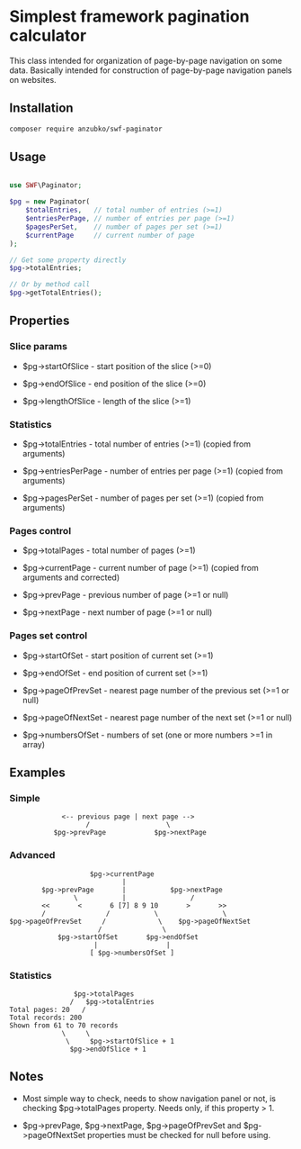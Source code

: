 # Simplest framework pagination calculator

This class intended for organization of page-by-page navigation on some data. Basically intended for construction of page-by-page navigation panels on websites.

## Installation

```sh
composer require anzubko/swf-paginator
```

## Usage

```php

use SWF\Paginator;

$pg = new Paginator(
    $totalEntries,   // total number of entries (>=1)
    $entriesPerPage, // number of entries per page (>=1)
    $pagesPerSet,    // number of pages per set (>=1)
    $currentPage     // current number of page
);

// Get some property directly
$pg->totalEntries;

// Or by method call
$pg->getTotalEntries();

```
## Properties

### Slice params

- $pg->startOfSlice - start position of the slice (>=0)

- $pg->endOfSlice - end position of the slice (>=0)

- $pg->lengthOfSlice - length of the slice (>=1)

### Statistics

- $pg->totalEntries - total number of entries (>=1) (copied from arguments)

- $pg->entriesPerPage - number of entries per page (>=1) (copied from arguments)

- $pg->pagesPerSet - number of pages per set (>=1) (copied from arguments)

### Pages control

- $pg->totalPages - total number of pages (>=1)

- $pg->currentPage - current number of page (>=1) (copied from arguments and corrected)

- $pg->prevPage - previous number of page (>=1 or null)

- $pg->nextPage - next number of page (>=1 or null)

### Pages set control

- $pg->startOfSet - start position of current set (>=1)

- $pg->endOfSet - end position of current set (>=1)

- $pg->pageOfPrevSet - nearest page number of the previous set (>=1 or null)

- $pg->pageOfNextSet - nearest page number of the next set (>=1 or null)

- $pg->numbersOfSet - numbers of set (one or more numbers >=1 in array)

## Examples

### Simple

```
             <-- previous page | next page -->
                   /                   \
           $pg->prevPage            $pg->nextPage
```

### Advanced

```
                    $pg->currentPage
                            |
        $pg->prevPage       |           $pg->nextPage
                \           |                /
        <<       <       6 [7] 8 9 10       >       >>
        /               /           \                \
$pg->pageOfPrevSet     /             \    $pg->pageOfNextSet
                      /               \
            $pg->startOfSet       $pg->endOfSet
                     |                 |
                    [ $pg->numbersOfSet ]
```

### Statistics

```
                $pg->totalPages
               /   $pg->totalEntries
Total pages: 20   /
Total records: 200
Shown from 61 to 70 records
             \     \
              \     $pg->startOfSlice + 1
               $pg->endOfSlice + 1
```

## Notes

- Most simple way to check, needs to show navigation panel or not, is checking $pg->totalPages property. Needs only, if this property > 1.

- $pg->prevPage, $pg->nextPage, $pg->pageOfPrevSet and $pg->pageOfNextSet properties must be checked for null before using.

